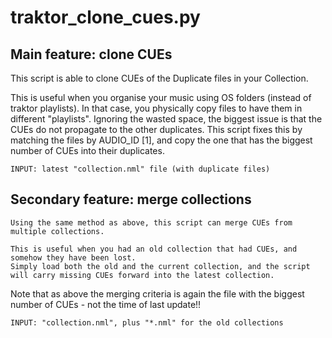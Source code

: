 

# traktor_clone_cues.py

## Main feature: clone CUEs

  This script is able to clone CUEs of the Duplicate files in your Collection.
	
  This is useful when you organise your music using OS folders (instead of traktor playlists).
  In that case, you physically copy files to have them in different "playlists".
  Ignoring the wasted space, the biggest issue is that the CUEs do not propagate to the other duplicates.
  This script fixes this by matching the files by AUDIO_ID [1], and copy the one that has the biggest number of CUEs into their duplicates.

	INPUT: latest "collection.nml" file (with duplicate files)

## Secondary feature: merge collections

	Using the same method as above, this script can merge CUEs from multiple collections.

	This is useful when you had an old collection that had CUEs, and somehow they have been lost.
	Simply load both the old and the current collection, and the script will carry missing CUEs forward into the latest collection.
  Note that as above the merging criteria is again the file with the biggest number of CUEs - not the time of last update!!
	
	INPUT: "collection.nml", plus "*.nml" for the old collections
  
  

